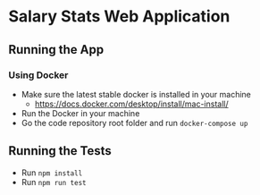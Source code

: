 # Salary Stats Web Application

## Running the App

### Using Docker

- Make sure the latest stable docker is installed in your machine
  - https://docs.docker.com/desktop/install/mac-install/
- Run the Docker in your machine
- Go the code repository root folder and run `docker-compose up`

## Running the Tests

- Run `npm install`
- Run `npm run test`
